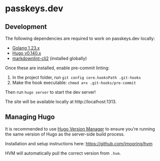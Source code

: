 # passkeys.dev

## Development

The following dependencies are required to work on passkeys.dev locally:

- [Golang 1.23.x](https://go.dev/dl/)
- [Hugo v0.140.x](https://gohugo.io/installation/)
- [markdownlint-cli2](https://github.com/DavidAnson/markdownlint-cli2#install) (installed globally)

Once these are installed, enable pre-commit linting:

1. In the project folder, run `git config core.hooksPath .git-hooks`
2. Make the hook executable: `chmod a+x .git-hooks/pre-commit`

Then run `hugo server` to start the dev server!

The site will be available locally at http://localhost:1313.

## Managing Hugo

It is recommended to use [Hugo Version Manager](https://github.com/jmooring/hvm) to ensure you're running the same version of Hugo as the server-side build process.

Installation and setup instructions here: https://github.com/jmooring/hvm

HVM will automatically pull the correct version from `.hvm`.
